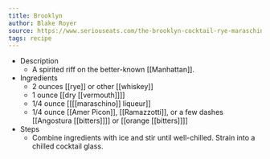 ```yaml
---
title: Brooklyn
author: Blake Royer
source: https://www.seriouseats.com/the-brooklyn-cocktail-rye-maraschino-vermouth
tags: recipe
---
```


- Description
	- A spirited riff on the better-known [[Manhattan]].
- Ingredients
	- 2 ounces [[rye]] or other [[whiskey]]
	- 1 ounce [[dry [[vermouth]]]]
	- 1/4 ounce [[[[maraschino]] liqueur]]
	- 1/4 ounce [[Amer Picon]], [[Ramazzotti]], or a few dashes [[Angostura [[bitters]]]] or [[orange [[bitters]]]]
- Steps
	- Combine ingredients with ice and stir until well-chilled. Strain into a chilled cocktail glass.